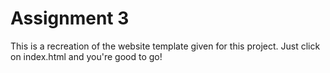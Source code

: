 # Assignment 3

This is a recreation of the website template given for this project. Just click on index.html and you're good to go! 
